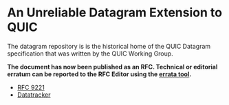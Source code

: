 #  An Unreliable Datagram Extension to QUIC

The datagram repository is is the historical home of the QUIC Datagram specification that was written by the QUIC Working Group.

**The document has now been published as an RFC. Technical or editorial erratum
can be reported to the RFC Editor using the [errata
tool](https://www.rfc-editor.org/errata.php).**

* [RFC 9221](https://quicwg.org/datagram/rfc9221.html)
* [Datatracker](https://datatracker.ietf.org/doc/html/draft-ietf-quic-datagram)